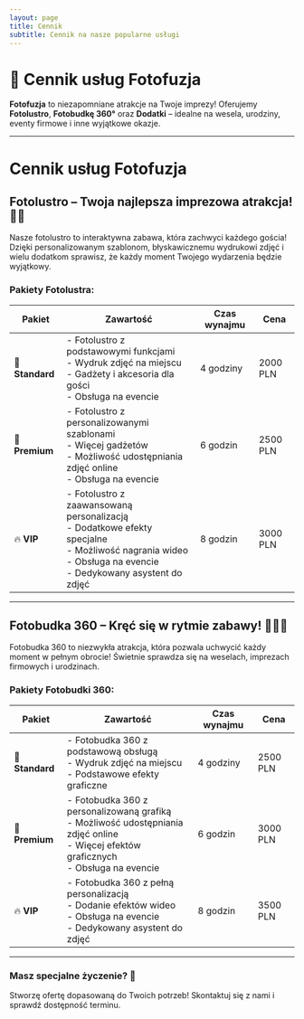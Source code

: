 ```yaml
---
layout: page
title: Cennik
subtitle: Cennik na nasze popularne usługi
---
```


# 🎊 Cennik usług Fotofuzja  

**Fotofuzja** to niezapomniane atrakcje na Twoje imprezy! Oferujemy **Fotolustro**, **Fotobudkę 360°** oraz **Dodatki** – idealne na wesela, urodziny, eventy firmowe i inne wyjątkowe okazje.  

---

# Cennik usług Fotofuzja

## Fotolustro – Twoja najlepsza imprezowa atrakcja! 📸✨
Nasze fotolustro to interaktywna zabawa, która zachwyci każdego gościa! Dzięki personalizowanym szablonom, błyskawicznemu wydrukowi zdjęć i wielu dodatkom sprawisz, że każdy moment Twojego wydarzenia będzie wyjątkowy.

### Pakiety Fotolustra:
| Pakiet        | Zawartość                                     | Czas wynajmu  | Cena     |
|---------------|-----------------------------------------------|--------------|----------|
| 💎 **Standard** | - Fotolustro z podstawowymi funkcjami <br> - Wydruk zdjęć na miejscu <br> - Gadżety i akcesoria dla gości <br> - Obsługa na evencie | 4 godziny    | 2000 PLN |
| 🌟 **Premium** | - Fotolustro z personalizowanymi szablonami <br> - Więcej gadżetów <br> - Możliwość udostępniania zdjęć online <br> - Obsługa na evencie | 6 godzin    | 2500 PLN |
| 🔥 **VIP**     | - Fotolustro z zaawansowaną personalizacją <br> - Dodatkowe efekty specjalne <br> - Możliwość nagrania wideo <br> - Obsługa na evencie <br> - Dedykowany asystent do zdjęć | 8 godzin    | 3000 PLN |

---

## Fotobudka 360 – Kręć się w rytmie zabawy! 🎥💃🕺
Fotobudka 360 to niezwykła atrakcja, która pozwala uchwycić każdy moment w pełnym obrocie! Świetnie sprawdza się na weselach, imprezach firmowych i urodzinach.

### Pakiety Fotobudki 360:
| Pakiet        | Zawartość                                     | Czas wynajmu  | Cena     |
|---------------|-----------------------------------------------|--------------|----------|
| 💎 **Standard** | - Fotobudka 360 z podstawową obsługą <br> - Wydruk zdjęć na miejscu <br> - Podstawowe efekty graficzne | 4 godziny    | 2500 PLN |
| 🌟 **Premium** | - Fotobudka 360 z personalizowaną grafiką <br> - Możliwość udostępniania zdjęć online <br> - Więcej efektów graficznych <br> - Obsługa na evencie | 6 godzin    | 3000 PLN |
| 🔥 **VIP**     | - Fotobudka 360 z pełną personalizacją <br> - Dodanie efektów wideo <br> - Obsługa na evencie <br> - Dedykowany asystent do zdjęć | 8 godzin    | 3500 PLN |

---

### Masz specjalne życzenie? 📩
Stworzę ofertę dopasowaną do Twoich potrzeb! Skontaktuj się z nami i sprawdź dostępność terminu.



